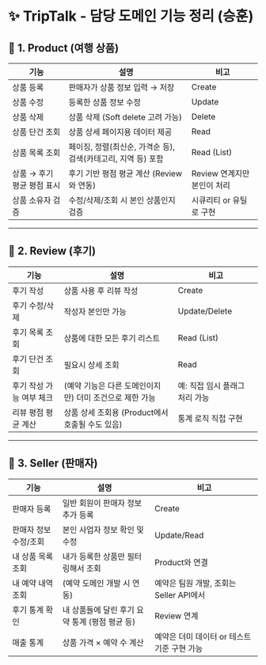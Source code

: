 # ✨ TripTalk - 담당 도메인 기능 정리 (승훈)

## 🔹 1. Product (여행 상품)

| 기능 | 설명 | 비고 |
|------|------|------|
| 상품 등록 | 판매자가 상품 정보 입력 → 저장 | Create |
| 상품 수정 | 등록한 상품 정보 수정 | Update |
| 상품 삭제 | 상품 삭제 (Soft delete 고려 가능) | Delete |
| 상품 단건 조회 | 상품 상세 페이지용 데이터 제공 | Read |
| 상품 목록 조회 | 페이징, 정렬(최신순, 가격순 등), 검색(카테고리, 지역 등) 포함 | Read (List) |
| 상품 → 후기 평균 평점 표시 | 후기 기반 평점 평균 계산 (Review와 연동) | Review 연계지만 본인이 처리 |
| 상품 소유자 검증 | 수정/삭제/조회 시 본인 상품인지 검증 | 시큐리티 or 유틸로 구현 |

---

## 🔹 2. Review (후기)

| 기능 | 설명 | 비고 |
|------|------|------|
| 후기 작성 | 상품 사용 후 리뷰 작성 | Create |
| 후기 수정/삭제 | 작성자 본인만 가능 | Update/Delete |
| 후기 목록 조회 | 상품에 대한 모든 후기 리스트 | Read (List) |
| 후기 단건 조회 | 필요시 상세 조회 | Read |
| 후기 작성 가능 여부 체크 | (예약 기능은 다른 도메인이지만) 더미 조건으로 제한 가능 | 예: 직접 임시 플래그 처리 가능 |
| 리뷰 평점 평균 계산 | 상품 상세 조회용 (Product에서 호출될 수도 있음) | 통계 로직 직접 구현 |

---

## 🔹 3. Seller (판매자)

| 기능 | 설명 | 비고 |
|------|------|------|
| 판매자 등록 | 일반 회원이 판매자 정보 추가 등록 | Create |
| 판매자 정보 수정/조회 | 본인 사업자 정보 확인 및 수정 | Update/Read |
| 내 상품 목록 조회 | 내가 등록한 상품만 필터링해서 조회 | Product와 연결 |
| 내 예약 내역 조회 | (예약 도메인 개발 시 연동) | 예약은 팀원 개발, 조회는 Seller API에서 |
| 후기 통계 확인 | 내 상품들에 달린 후기 요약 통계 (평점 평균 등) | Review 연계 |
| 매출 통계 | 상품 가격 × 예약 수 계산 | 예약은 더미 데이터 or 테스트 기준 구현 가능 |

